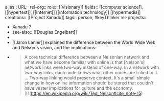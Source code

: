 alias::
URL::
rel-org::
role:: [[visionary]]
fields:: [[computer science]], [[hypertext]], [[internet]] [[information technology]] [[hypermedia]]
creations:: [[Project Xanadu]]
tags:: person, #keyThinker
rel-projects::

- Xanadu ?
- see-also:: [[Douglas Engelbart]]
-
- [[Jaron Lanier]] explained the difference between the World Wide Web and Nelson's vision, and the implications:
- >A core technical difference between a Nelsonian network and what we have become familiar with online is that [Nelson's] network links were two-way instead of one-way. In a network with two-way links, each node knows what other nodes are linked to it. ... Two-way linking would preserve context. It's a small simple change in how online information should be stored that couldn't have vaster implications for culture and the economy.[[1(https://en.wikipedia.org/wiki/Ted_Nelson#cite_note-15)
